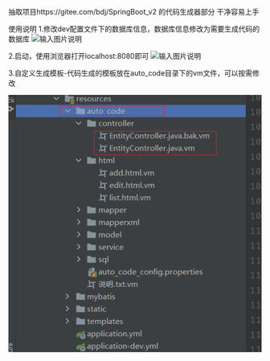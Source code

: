 抽取项目https://gitee.com/bdj/SpringBoot_v2
的代码生成器部分
干净容易上手

使用说明
1.修改dev配置文件下的数据库信息，数据库信息修改为需要生成代码的数据库
![输入图片说明](https://images.gitee.com/uploads/images/2022/0321/103023_c388e84d_7917413.png "屏幕截图.png")

2.启动，使用浏览器打开localhost:8080即可
![输入图片说明](https://images.gitee.com/uploads/images/2022/0321/103208_0db60964_7917413.png "屏幕截图.png")


3.自定义生成模板-代码生成的模板放在auto_code目录下的vm文件，可以按需修改

![输入图片说明](docSnipaste_2022-03-24_09-57-45.png)
